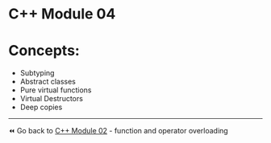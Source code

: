 # C++ Module 04

# Concepts:

- Subtyping
- Abstract classes
- Pure virtual functions
- Virtual Destructors
- Deep copies

-----
⏪️ Go back to [C++ Module 02](https://github.com/ricvrdv/cpp-02) - function and operator overloading
